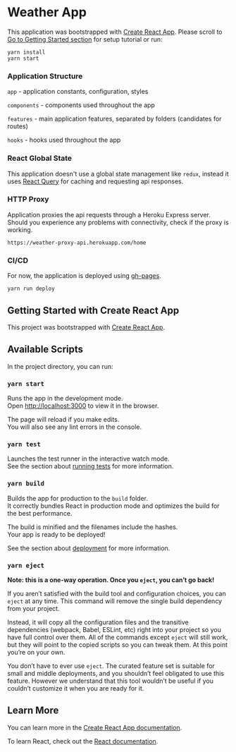# Weather App

This application was bootstrapped with [Create React App](https://github.com/facebook/create-react-app). 
Please scroll to [Go to Getting Started section](#getting-started-with-create-react-app) 
for setup tutorial or run:
```
yarn install
yarn start
```

### Application Structure
`app` - application constants, configuration, styles

`components` - components used throughout the app

`features` - main application features,
separated by folders (candidates for routes)

`hooks` - hooks used throughout the app

### React Global State

This application doesn't use a global state management like `redux`, instead it uses [React Query](https://react-query.tanstack.com) 
for caching and requesting api responses. 

### HTTP Proxy 
Application proxies the api requests through a Heroku Express server. 
Should you experience any problems with connectivity, 
check if the proxy is working.
```
https://weather-proxy-api.herokuapp.com/home
```

### CI/CD

For now, the application is deployed using
[gh-pages](https://pages.github.com/). 

```
yarn run deploy
```


## Getting Started with Create React App

This project was bootstrapped with [Create React App](https://github.com/facebook/create-react-app).

## Available Scripts

In the project directory, you can run:

### `yarn start`

Runs the app in the development mode.\
Open [http://localhost:3000](http://localhost:3000) to view it in the browser.

The page will reload if you make edits.\
You will also see any lint errors in the console.

### `yarn test`

Launches the test runner in the interactive watch mode.\
See the section about [running tests](https://facebook.github.io/create-react-app/docs/running-tests) for more information.

### `yarn build`

Builds the app for production to the `build` folder.\
It correctly bundles React in production mode and optimizes the build for the best performance.

The build is minified and the filenames include the hashes.\
Your app is ready to be deployed!

See the section about [deployment](https://facebook.github.io/create-react-app/docs/deployment) for more information.

### `yarn eject`

**Note: this is a one-way operation. Once you `eject`, you can’t go back!**

If you aren’t satisfied with the build tool and configuration choices, you can `eject` at any time. This command will remove the single build dependency from your project.

Instead, it will copy all the configuration files and the transitive dependencies (webpack, Babel, ESLint, etc) right into your project so you have full control over them. All of the commands except `eject` will still work, but they will point to the copied scripts so you can tweak them. At this point you’re on your own.

You don’t have to ever use `eject`. The curated feature set is suitable for small and middle deployments, and you shouldn’t feel obligated to use this feature. However we understand that this tool wouldn’t be useful if you couldn’t customize it when you are ready for it.

## Learn More

You can learn more in the [Create React App documentation](https://facebook.github.io/create-react-app/docs/getting-started).

To learn React, check out the [React documentation](https://reactjs.org/).

